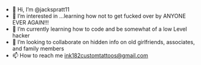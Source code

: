 - 👋 Hi, I’m @jackspratt11
- 👀 I’m interested in ...learning how not to get fucked over by ANYONE EVER AGAIN!!!
- 🌱 I’m currently learning how to code and be somewhat of a low
Level hacker
- 💞️ I’m looking to collaborate on hidden info on old girlfriends, associates, and family members 
- 📫 How to reach me ink182customtattoos@gmail.com

<!---
jackspratt11/jackspratt11 is a ✨ special ✨ repository because its `README.md` (this file) appears on your GitHub profile.
You can click the Preview link to take a look at your changes.
--->
